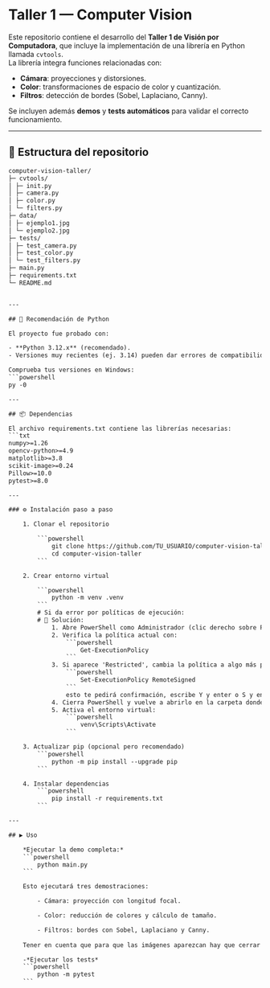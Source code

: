 # Taller 1 — Computer Vision

Este repositorio contiene el desarrollo del **Taller 1 de Visión por Computadora**, que incluye la implementación de una librería en Python llamada `cvtools`.  
La librería integra funciones relacionadas con:
- **Cámara**: proyecciones y distorsiones.
- **Color**: transformaciones de espacio de color y cuantización.
- **Filtros**: detección de bordes (Sobel, Laplaciano, Canny).

Se incluyen además **demos** y **tests automáticos** para validar el correcto funcionamiento.

---

## 📂 Estructura del repositorio

```txt
computer-vision-taller/
├─ cvtools/
│ ├─ init.py
│ ├─ camera.py
│ ├─ color.py
│ └─ filters.py
├─ data/
│ ├─ ejemplo1.jpg
│ └─ ejemplo2.jpg
├─ tests/
│ ├─ test_camera.py
│ ├─ test_color.py
│ └─ test_filters.py
├─ main.py
├─ requirements.txt
└─ README.md


---

## 🐍 Recomendación de Python

El proyecto fue probado con:

- **Python 3.12.x** (recomendado).  
- Versiones muy recientes (ej. 3.14) pueden dar errores de compatibilidad en librerías como `scikit-image`.

Comprueba tus versiones en Windows:
```powershell
py -0

---

## 📦 Dependencias

El archivo requirements.txt contiene las librerías necesarias:
```txt
numpy>=1.26
opencv-python>=4.9
matplotlib>=3.8
scikit-image>=0.24
Pillow>=10.0
pytest>=8.0

---

### ⚙️ Instalación paso a paso

    1. Clonar el repositorio

        ```powershell
            git clone https://github.com/TU_USUARIO/computer-vision-taller.git
            cd computer-vision-taller
        ```

    2. Crear entorno virtual

        ```powershell
            python -m venv .venv
        ```
        # Si da error por políticas de ejecución:
        # 🔧 Solución:
            1. Abre PowerShell como Administrador (clic derecho sobre PowerShell → "Ejecutar como administrador").
            2. Verifica la política actual con: 
                ```powershell
                    Get-ExecutionPolicy
                ```
            3. Si aparece 'Restricted', cambia la política a algo más permisivo, por ejemplo RemoteSigned:
                ```powershell
                    Set-ExecutionPolicy RemoteSigned
                ```
                esto te pedirá confirmación, escribe Y y enter o S y enter.
            4. Cierra PowerShell y vuelve a abrirlo en la carpeta donde se guarde el proyecto.
            5. Activa el entorno virtual: 
                ```powershell
                    venv\Scripts\Activate
                ```

    3. Actualizar pip (opcional pero recomendado)
        ```powershell
            python -m pip install --upgrade pip
        ```

    4. Instalar dependencias
        ```powershell
            pip install -r requirements.txt
        ```

---

## ▶️ Uso

    *Ejecutar la demo completa:*
    ```powershell
        python main.py
    ```

    Esto ejecutará tres demostraciones:

        - Cámara: proyección con longitud focal.

        - Color: reducción de colores y cálculo de tamaño.

        - Filtros: bordes con Sobel, Laplaciano y Canny.
    
    Tener en cuenta que para que las imágenes aparezcan hay que cerrar las otras y que algunas se demoran en verse.

    -*Ejecutar los tests*
    ```powershell
        python -m pytest
    ```
